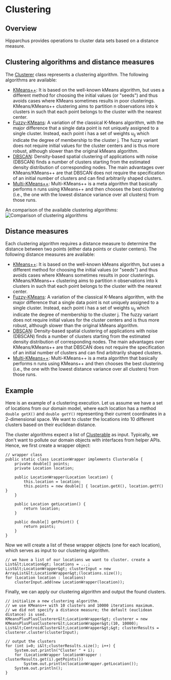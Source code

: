 # Clustering
## Overview
Hipparchus provides operations to cluster
data sets based on a distance measure.


## Clustering algorithms and distance measures
The [          Clusterer](../apidocs/org/hipparchus/clustering/Clusterer.html)
class represents a clustering algorithm.
The following algorithms are available:
* [KMeans++](../apidocs/org/hipparchus/clustering/KMeansPlusPlusClusterer.html): It is based on the well-known kMeans algorithm, but uses a different method for choosing the initial values (or "seeds") and thus avoids cases where KMeans sometimes results in poor clusterings. KMeans/KMeans++ clustering aims to partition n observations into k clusters in such that each point belongs to the cluster with the nearest center.
* [Fuzzy-KMeans](../apidocs/org/hipparchus/clustering/FuzzyKMeansClusterer.html): A variation of the classical K-Means algorithm, with the major difference that a single data point is not uniquely assigned to a single cluster. Instead, each point i has a set of weights u<sub>ij</sub> which indicate the degree of membership to the cluster j. The fuzzy variant does not require initial values for the cluster centers and is thus more robust, although slower than the original kMeans algorithm.
* [DBSCAN](../apidocs/org/hipparchus/clustering/DBSCANClusterer.html): Density-based spatial clustering of applications with noise (DBSCAN) finds a number of clusters starting from the estimated density distribution of corresponding nodes. The main advantages over KMeans/KMeans++ are that DBSCAN does not require the specification of an initial number of clusters and can find arbitrarily shaped clusters.
* [Multi-KMeans++](../apidocs/org/hipparchus/clustering/MultiKMeansPlusPlusClusterer.html): Multi-KMeans++ is a meta algorithm that basically performs n runs using KMeans++ and then chooses the best clustering (i.e., the one with the lowest distance variance over all clusters) from those runs.


An comparison of the available clustering algorithms:<br/>
![Comparison of clustering algorithms](../images/userguide/cluster_comparison.png)


## Distance measures
Each clustering algorithm requires a distance measure to determine the distance
between two points (either data points or cluster centers).
The following distance measures are available:
* [KMeans++](../apidocs/org/hipparchus/clustering/KMeansPlusPlusClusterer.html): It is based on the well-known kMeans algorithm, but uses a different method for choosing the initial values (or "seeds") and thus avoids cases where KMeans sometimes results in poor clusterings. KMeans/KMeans++ clustering aims to partition n observations into k clusters in such that each point belongs to the cluster with the nearest center.
* [Fuzzy-KMeans](../apidocs/org/hipparchus/clustering/FuzzyKMeansClusterer.html): A variation of the classical K-Means algorithm, with the major difference that a single data point is not uniquely assigned to a single cluster. Instead, each point i has a set of weights u<sub>ij</sub> which indicate the degree of membership to the cluster j. The fuzzy variant does not require initial values for the cluster centers and is thus more robust, although slower than the original kMeans algorithm.
* [DBSCAN](../apidocs/org/hipparchus/clustering/DBSCANClusterer.html): Density-based spatial clustering of applications with noise (DBSCAN) finds a number of clusters starting from the estimated density distribution of corresponding nodes. The main advantages over KMeans/KMeans++ are that DBSCAN does not require the specification of an initial number of clusters and can find arbitrarily shaped clusters.
* [Multi-KMeans++](../apidocs/org/hipparchus/clustering/MultiKMeansPlusPlusClusterer.html): Multi-KMeans++ is a meta algorithm that basically performs n runs using KMeans++ and then chooses the best clustering (i.e., the one with the lowest distance variance over all clusters) from those runs.



## Example
Here is an example of a clustering execution. Let us assume we have a set of locations from our domain model,
where each location has a method `double getX()` and `double getY()`
representing their current coordinates in a 2-dimensional space. We want to cluster the locations into
10 different clusters based on their euclidean distance.

The cluster algorithms expect a list of [Clusterable](../apidocs/org/hipparchus/cluster/Clusterable.html)
as input. Typically, we don't want to pollute our domain objects with interfaces from helper APIs.
Hence, we first create a wrapper object:

    // wrapper class
    public static class LocationWrapper implements Clusterable {
        private double[] points;
        private Location location;
    
        public LocationWrapper(Location location) {
            this.location = location;
            this.points = new double[] { location.getX(), location.getY() }
        }
    
        public Location getLocation() {
            return location;
        }
    
        public double[] getPoint() {
            return points;
        }
    }
Now we will create a list of these wrapper objects (one for each location),
which serves as input to our clustering algorithm.

    // we have a list of our locations we want to cluster. create a      
    List&lt;Location&gt; locations = ...;
    List&lt;LocationWrapper&gt; clusterInput = new ArrayList&lt;LocationWrapper&gt;(locations.size());
    for (Location location : locations)
        clusterInput.add(new LocationWrapper(location));
Finally, we can apply our clustering algorithm and output the found clusters.

    // initialize a new clustering algorithm. 
    // we use KMeans++ with 10 clusters and 10000 iterations maximum.
    // we did not specify a distance measure; the default (euclidean distance) is used.
    KMeansPlusPlusClusterer&lt;LocationWrapper&gt; clusterer = new KMeansPlusPlusClusterer&lt;LocationWrapper&gt;(10, 10000);
    List&lt;CentroidCluster&lt;LocationWrapper&gt;&gt; clusterResults = clusterer.cluster(clusterInput);
    
    // output the clusters
    for (int i=0; i&lt;clusterResults.size(); i++) {
        System.out.println("Cluster " + i);
        for (LocationWrapper locationWrapper : clusterResults.get(i).getPoints())
            System.out.println(locationWrapper.getLocation());
        System.out.println();
    }



